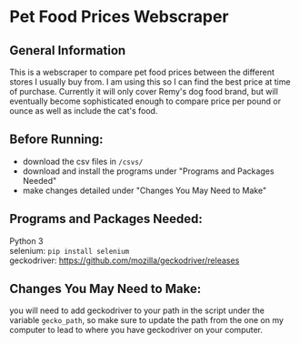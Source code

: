 # Pet Food Prices Webscraper
## General Information
This is a webscraper to compare pet food prices between the different stores I usually buy from. I am using this so I can find the best price at time of purchase. Currently it will only cover Remy's dog food brand, but will eventually become sophisticated enough to compare price per pound or ounce as well as include the cat's food.

## Before Running:
- download the csv files in `/csvs/`
- download and install the programs under "Programs and Packages Needed"
- make changes detailed under "Changes You May Need to Make"

## Programs and Packages Needed:
Python 3\
selenium: `pip install selenium`\
geckodriver: https://github.com/mozilla/geckodriver/releases 

## Changes You May Need to Make:
you will need to add geckodriver to your path in the script under the variable `gecko_path`, so make sure to update the path from the one on my computer to lead to where you have geckodriver on your computer.
